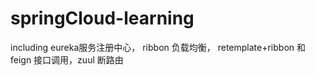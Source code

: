 # springCloud-learning

including eureka服务注册中心， ribbon 负载均衡， retemplate+ribbon 和 feign 接口调用，zuul 断路由
